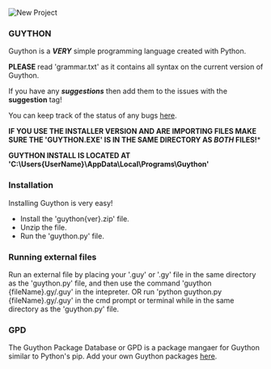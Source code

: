 ![New Project](https://github.com/user-attachments/assets/0ccecb1b-3b13-48f7-9bcf-3b76433902b2)

### **GUYTHON**

Guython is a ***VERY*** simple programming language created with Python.

**PLEASE** read 'grammar.txt' as it contains all syntax on the current version of Guython.

If you have any ***suggestions*** then add them to the issues with the **suggestion** tag!

You can keep track of the status of any bugs [here](https://github.com/users/this-guy-git/projects/3/).

**IF YOU USE THE INSTALLER VERSION AND ARE IMPORTING FILES MAKE SURE THE 'GUYTHON.EXE' IS IN THE SAME DIRECTORY AS *BOTH* FILES!***

**GUYTHON INSTALL IS LOCATED AT 'C:\Users\{UserName}\AppData\Local\Programs\Guython'**

### **Installation**
Installing Guython is very easy!
- Install the 'guython{ver}.zip' file.
- Unzip the file.
- Run the 'guython.py' file.

### **Running external files**
Run an external file by placing your '.guy' or '.gy' file in the same directory as the 'guython.py' file, and then use the command 'guython {fileName}.gy/.guy' in the intepreter.
OR run 'python guython.py {fileName}.gy/.guy' in the cmd prompt or terminal while in the same directory as the 'guython.py' file.

### **GPD**
The Guython Package Database or GPD is a package mangaer for Guython similar to Python's pip. Add your own Guython packages [here](https://github.com/this-guy-git/guython-packages).

